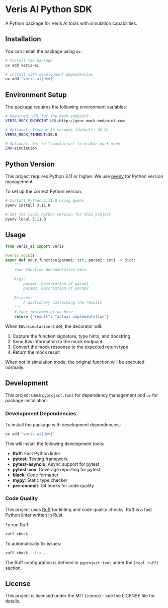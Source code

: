 # Veris AI Python SDK

A Python package for Veris AI tools with simulation capabilities.

## Installation

You can install the package using `uv`:

```bash
# Install the package
uv add veris-ai

# Install with development dependencies
uv add "veris-ai[dev]"
```

## Environment Setup

The package requires the following environment variables:

```bash
# Required: URL for the mock endpoint
VERIS_MOCK_ENDPOINT_URL=http://your-mock-endpoint.com

# Optional: Timeout in seconds (default: 30.0)
VERIS_MOCK_TIMEOUT=30.0

# Optional: Set to "simulation" to enable mock mode
ENV=simulation
```

## Python Version

This project requires Python 3.11 or higher. We use [pyenv](https://github.com/pyenv/pyenv) for Python version management.

To set up the correct Python version:

```bash
# Install Python 3.11.0 using pyenv
pyenv install 3.11.0

# Set the local Python version for this project
pyenv local 3.11.0
```

## Usage

```python
from veris_ai import veris

@veris.mock()
async def your_function(param1: str, param2: int) -> dict:
    """
    Your function documentation here.
    
    Args:
        param1: Description of param1
        param2: Description of param2
        
    Returns:
        A dictionary containing the results
    """
    # Your implementation here
    return {"result": "actual implementation"}
```

When `ENV=simulation` is set, the decorator will:
1. Capture the function signature, type hints, and docstring
2. Send this information to the mock endpoint
3. Convert the mock response to the expected return type
4. Return the mock result

When not in simulation mode, the original function will be executed normally.

## Development

This project uses `pyproject.toml` for dependency management and `uv` for package installation.

### Development Dependencies

To install the package with development dependencies:

```bash
uv add "veris-ai[dev]"
```

This will install the following development tools:
- **Ruff**: Fast Python linter
- **pytest**: Testing framework
- **pytest-asyncio**: Async support for pytest
- **pytest-cov**: Coverage reporting for pytest
- **black**: Code formatter
- **mypy**: Static type checker
- **pre-commit**: Git hooks for code quality

### Code Quality

This project uses [Ruff](https://github.com/charliermarsh/ruff) for linting and code quality checks. Ruff is a fast Python linter written in Rust.

To run Ruff:

```bash
ruff check .
```

To automatically fix issues:

```bash
ruff check --fix .
```

The Ruff configuration is defined in `pyproject.toml` under the `[tool.ruff]` section.

## License

This project is licensed under the MIT License - see the LICENSE file for details. 